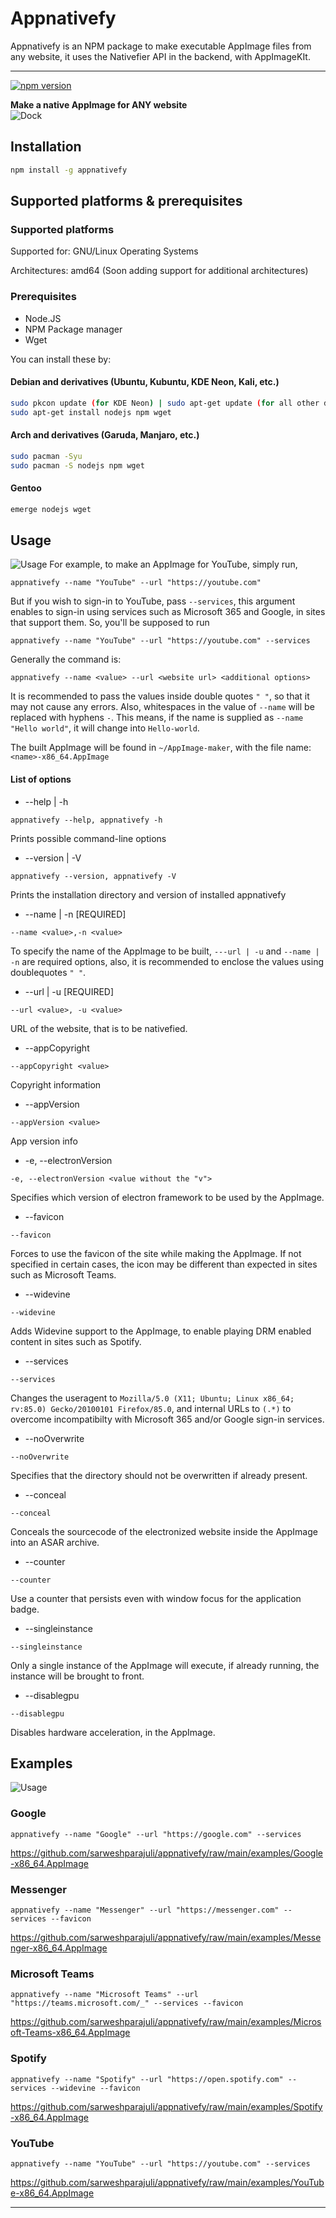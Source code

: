 # Appnativefy 

Appnativefy is an NPM package to make executable AppImage files from any website, it uses the Nativefier API in the backend, with AppImageKIt. 

---

[![npm version](https://badge.fury.io/js/appnativefy.svg)](https://badge.fury.io/js/appnativefy)


**Make a native AppImage for ANY website**
<br>
 ![Dock](gifs/messenger-appimage.png)        

## Installation
```bash
npm install -g appnativefy
```
## Supported platforms & prerequisites
### Supported platforms
Supported for: GNU/Linux Operating Systems

Architectures: amd64
(Soon adding support for additional architectures)

### Prerequisites
* Node.JS
* NPM Package manager
* Wget

You can install these by:
#### Debian and derivatives (Ubuntu, Kubuntu, KDE Neon, Kali, etc.)
```bash
sudo pkcon update (for KDE Neon) | sudo apt-get update (for all other distros)
sudo apt-get install nodejs npm wget
```
#### Arch and derivatives (Garuda, Manjaro, etc.)
```bash
sudo pacman -Syu
sudo pacman -S nodejs npm wget
```
#### Gentoo
```bash
emerge nodejs wget
```

## Usage
![Usage](gifs/animated.gif)
For example, to make an AppImage for YouTube, simply run, 
```
appnativefy --name "YouTube" --url "https://youtube.com"
```
But if you wish to sign-in to YouTube, pass `--services`, this argument enables to sign-in using services such as Microsoft 365 and Google, in sites that support them. So, you'll be supposed to run 
```
appnativefy --name "YouTube" --url "https://youtube.com" --services
```

Generally the command is:
```
appnativefy --name <value> --url <website url> <additional options>
```

It is recommended to pass the values inside double quotes `" "`, so that it may not cause any errors. Also, whitespaces in the value of `--name` will be replaced with hyphens `-`. This means, if the name is supplied as `--name "Hello world"`, it will change into `Hello-world`.

The built AppImage will be found in `~/AppImage-maker`, with the file name: `<name>-x86_64.AppImage`
#### List of options
* --help | -h
```
appnativefy --help, appnativefy -h
```
Prints possible command-line options

* --version | -V

```
appnativefy --version, appnativefy -V
```
Prints the installation directory and version of installed appnativefy

* --name | -n [REQUIRED]
```
--name <value>,-n <value>
```
To specify the name of the AppImage to be built, `---url | -u` and `--name | -n` are required options, also, it is recommended to enclose the values using doublequotes `" "`.

* --url | -u [REQUIRED]
```
--url <value>, -u <value>
```
URL of the website, that is to be nativefied.

* --appCopyright
```
--appCopyright <value>
```
 Copyright information
 
 * --appVersion 
 ```
 --appVersion <value>
 ```
 App version info

* -e, --electronVersion
```
-e, --electronVersion <value without the "v">
```
Specifies which version of electron framework to be used by the AppImage.

* --favicon
```
--favicon
```
Forces to use the favicon of the site while making the AppImage. If not specified in certain cases, the icon may be different than expected in sites such as Microsoft Teams.

* --widevine
```
--widevine
```
Adds Widevine support to the AppImage, to enable playing DRM enabled content in sites such as Spotify.

* --services
```
--services
```
Changes the useragent to `Mozilla/5.0 (X11; Ubuntu; Linux x86_64; rv:85.0) Gecko/20100101 Firefox/85.0`, and internal URLs to `(.*)` to overcome incompatibilty with Microsoft 365 and/or Google sign-in services.

* --noOverwrite
```
--noOverwrite
```
Specifies that the directory should not be overwritten if already present.

* --conceal
```
--conceal
```
Conceals the sourcecode of the electronized website inside the AppImage into an ASAR archive.


* --counter
```
--counter
```
Use a counter that persists even with window focus for the application badge.

* --singleinstance
```
--singleinstance
```
Only a single instance of the AppImage will execute, if already running, the instance will be brought to front.

* --disablegpu
```
--disablegpu
```
Disables hardware acceleration, in the AppImage.

## Examples

![Usage](gifs/examples.png)


### Google
```
appnativefy --name "Google" --url "https://google.com" --services
```
https://github.com/sarweshparajuli/appnativefy/raw/main/examples/Google-x86_64.AppImage

### Messenger
```
appnativefy --name "Messenger" --url "https://messenger.com" --services --favicon
```
https://github.com/sarweshparajuli/appnativefy/raw/main/examples/Messenger-x86_64.AppImage
### Microsoft Teams
```
appnativefy --name "Microsoft Teams" --url "https://teams.microsoft.com/_" --services --favicon
```
https://github.com/sarweshparajuli/appnativefy/raw/main/examples/Microsoft-Teams-x86_64.AppImage
### Spotify
```
appnativefy --name "Spotify" --url "https://open.spotify.com" --services --widevine --favicon
```
https://github.com/sarweshparajuli/appnativefy/raw/main/examples/Spotify-x86_64.AppImage
### YouTube
```
appnativefy --name "YouTube" --url "https://youtube.com" --services
```
https://github.com/sarweshparajuli/appnativefy/raw/main/examples/YouTube-x86_64.AppImage

--- 
